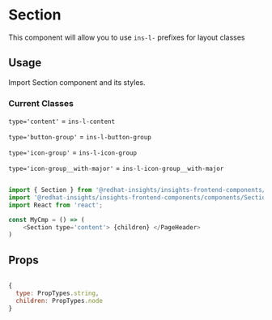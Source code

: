 # Section

This component will allow you to use `ins-l-` prefixes for layout classes

## Usage

Import Section component and its styles.

### Current Classes

`type='content'` = `ins-l-content`

`type='button-group'` = `ins-l-button-group`

`type='icon-group'` = `ins-l-icon-group`

`type='icon-group__with-major'` = `ins-l-icon-group__with-major`

```javascript

import { Section } from '@redhat-insights/insights-frontend-components/components/Section';
import '@redhat-insights/insights-frontend-components/components/Section.css'
import React from 'react';

const MyCmp = () => (
    <Section type='content'> {children} </PageHeader>
)

```

## Props

```javascript

{
  type: PropTypes.string,
  children: PropTypes.node
}
```